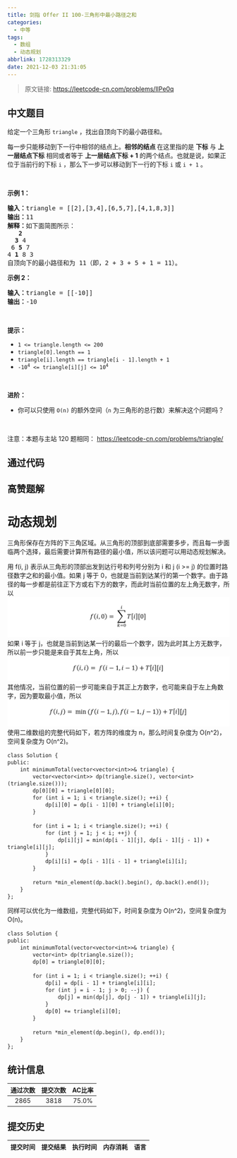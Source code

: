 ```yaml
---
title: 剑指 Offer II 100-三角形中最小路径之和
categories:
  - 中等
tags:
  - 数组
  - 动态规划
abbrlink: 1728313329
date: 2021-12-03 21:31:05
---
```


> 原文链接: https://leetcode-cn.com/problems/IlPe0q




## 中文题目
<div><p>给定一个三角形 <code>triangle</code> ，找出自顶向下的最小路径和。</p>

<p>每一步只能移动到下一行中相邻的结点上。<strong>相邻的结点 </strong>在这里指的是 <strong>下标</strong> 与 <strong>上一层结点下标</strong> 相同或者等于 <strong>上一层结点下标 + 1</strong> 的两个结点。也就是说，如果正位于当前行的下标 <code>i</code> ，那么下一步可以移动到下一行的下标 <code>i</code> 或 <code>i + 1</code> 。</p>

<p>&nbsp;</p>

<p><strong>示例 1：</strong></p>

<pre>
<strong>输入：</strong>triangle = [[2],[3,4],[6,5,7],[4,1,8,3]]
<strong>输出：</strong>11
<strong>解释：</strong>如下面简图所示：
   <strong>2</strong>
  <strong>3</strong> 4
 6 <strong>5</strong> 7
4 <strong>1</strong> 8 3
自顶向下的最小路径和为&nbsp;11（即，2&nbsp;+&nbsp;3&nbsp;+&nbsp;5&nbsp;+&nbsp;1&nbsp;= 11）。
</pre>

<p><strong>示例 2：</strong></p>

<pre>
<strong>输入：</strong>triangle = [[-10]]
<strong>输出：</strong>-10
</pre>

<p>&nbsp;</p>

<p><strong>提示：</strong></p>

<ul>
	<li><code>1 &lt;= triangle.length &lt;= 200</code></li>
	<li><code>triangle[0].length == 1</code></li>
	<li><code>triangle[i].length == triangle[i - 1].length + 1</code></li>
	<li><code>-10<sup>4</sup> &lt;= triangle[i][j] &lt;= 10<sup>4</sup></code></li>
</ul>

<p>&nbsp;</p>

<p><strong>进阶：</strong></p>

<ul>
	<li>你可以只使用 <code>O(n)</code>&nbsp;的额外空间（<code>n</code> 为三角形的总行数）来解决这个问题吗？</li>
</ul>

<p>&nbsp;</p>

<p><meta charset="UTF-8" />注意：本题与主站 120&nbsp;题相同：&nbsp;<a href="https://leetcode-cn.com/problems/triangle/">https://leetcode-cn.com/problems/triangle/</a></p>
</div>

## 通过代码
<RecoDemo>
</RecoDemo>


## 高赞题解
# **动态规划**
三角形保存在方阵的下三角区域。从三角形的顶部到底部需要多步，而且每一步面临两个选择，最后需要计算所有路径的最小值，所以该问题可以用动态规划解决。

用 f(i, j) 表示从三角形的顶部出发到达行号和列号分别为 i 和 j (i >= j) 的位置时路径数字之和的最小值。如果 j 等于 0，也就是当前到达某行的第一个数字。由于路径的每一步都是前往正下方或右下方的数字，而此时当前位置的左上角无数字，所以
![image.png](../images/IlPe0q-0.png)
如果 i 等于 j，也就是当前到达某一行的最后一个数字，因为此时其上方无数字，所以前一步只能是来自于其左上角，所以
![image.png](../images/IlPe0q-1.png)
其他情况，当前位置的前一步可能来自于其正上方数字，也可能来自于左上角数字，因为要取最小值，所以
![image.png](../images/IlPe0q-2.png)
使用二维数组的完整代码如下，若方阵的维度为 n，那么时间复杂度为 O(n^2)，空间复杂度为 O(n^2)。
```
class Solution {
public:
    int minimumTotal(vector<vector<int>>& triangle) {
        vector<vector<int>> dp(triangle.size(), vector<int>(triangle.size()));
        dp[0][0] = triangle[0][0];
        for (int i = 1; i < triangle.size(); ++i) {
            dp[i][0] = dp[i - 1][0] + triangle[i][0];
        }

        for (int i = 1; i < triangle.size(); ++i) {
            for (int j = 1; j < i; ++j) {
                dp[i][j] = min(dp[i - 1][j], dp[i - 1][j - 1]) + triangle[i][j];
            }
            dp[i][i] = dp[i - 1][i - 1] + triangle[i][i];
        }

        return *min_element(dp.back().begin(), dp.back().end());
    }
};
```
同样可以优化为一维数组，完整代码如下，时间复杂度为 O(n^2)，空间复杂度为 O(n)。
```
class Solution {
public:
    int minimumTotal(vector<vector<int>>& triangle) {
        vector<int> dp(triangle.size());
        dp[0] = triangle[0][0];

        for (int i = 1; i < triangle.size(); ++i) {
            dp[i] = dp[i - 1] + triangle[i][i];
            for (int j = i - 1; j > 0; --j) {
                dp[j] = min(dp[j], dp[j - 1]) + triangle[i][j];
            }
            dp[0] += triangle[i][0];
        }

        return *min_element(dp.begin(), dp.end());
    }
};
```



## 统计信息
| 通过次数 | 提交次数 | AC比率 |
| :------: | :------: | :------: |
|    2865    |    3818    |   75.0%   |

## 提交历史
| 提交时间 | 提交结果 | 执行时间 |  内存消耗  | 语言 |
| :------: | :------: | :------: | :--------: | :--------: |
